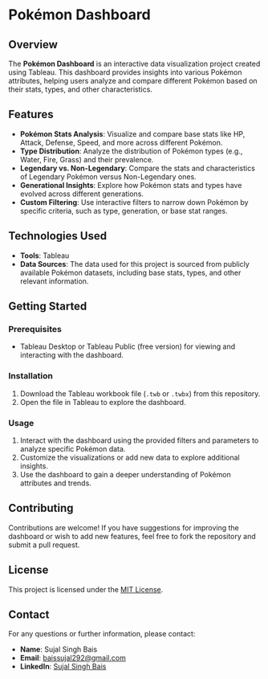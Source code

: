 # Pokémon Dashboard

## Overview

The **Pokémon Dashboard** is an interactive data visualization project created using Tableau. This dashboard provides insights into various Pokémon attributes, helping users analyze and compare different Pokémon based on their stats, types, and other characteristics.

## Features

- **Pokémon Stats Analysis**: Visualize and compare base stats like HP, Attack, Defense, Speed, and more across different Pokémon.
- **Type Distribution**: Analyze the distribution of Pokémon types (e.g., Water, Fire, Grass) and their prevalence.
- **Legendary vs. Non-Legendary**: Compare the stats and characteristics of Legendary Pokémon versus Non-Legendary ones.
- **Generational Insights**: Explore how Pokémon stats and types have evolved across different generations.
- **Custom Filtering**: Use interactive filters to narrow down Pokémon by specific criteria, such as type, generation, or base stat ranges.

## Technologies Used

- **Tools**: Tableau
- **Data Sources**: The data used for this project is sourced from publicly available Pokémon datasets, including base stats, types, and other relevant information.

## Getting Started

### Prerequisites

- Tableau Desktop or Tableau Public (free version) for viewing and interacting with the dashboard.

### Installation

1. Download the Tableau workbook file (`.twb` or `.twbx`) from this repository.
2. Open the file in Tableau to explore the dashboard.

### Usage

1. Interact with the dashboard using the provided filters and parameters to analyze specific Pokémon data.
2. Customize the visualizations or add new data to explore additional insights.
3. Use the dashboard to gain a deeper understanding of Pokémon attributes and trends.

## Contributing

Contributions are welcome! If you have suggestions for improving the dashboard or wish to add new features, feel free to fork the repository and submit a pull request.

## License

This project is licensed under the [MIT License](LICENSE).

## Contact

For any questions or further information, please contact:

- **Name**: Sujal Singh Bais
- **Email**: baissujal292@gmail.com
- **LinkedIn**: [Sujal Singh Bais](https://linkedin.com/in/sujalsingh07)

